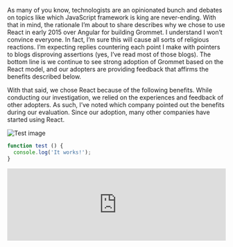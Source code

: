 As many of you know, technologists are an opinionated bunch and debates on topics like which JavaScript framework is king are never-ending. With that in mind, the rationale I’m about to share describes why we chose to use React in early 2015 over Angular for building Grommet.  I understand I won’t convince everyone. In fact, I’m sure this will cause all sorts of religious reactions. I’m expecting replies countering each point I make with pointers to blogs disproving assertions (yes, I’ve read most of those blogs). The bottom line is we continue to see strong adoption of Grommet based on the React model, and our adopters are providing feedback that affirms the benefits described below.

With that said, we chose React because of the following benefits.  While conducting our investigation, we relied on the experiences and feedback of other adopters. As such, I’ve noted which company pointed out the benefits during our evaluation.  Since our adoption, many other companies have started using React.

![Test image](IMG_1228.jpg)

```js
function test () {
  console.log('It works!');
}
```

<iframe width="100%" height="166" scrolling="no" frameborder="no" src="https://w.soundcloud.com/player/?url=http%3A%2F%2Fapi.soundcloud.com%2Ftracks%2F248366699&amp;auto_play=false&amp;show_artwork=true&amp;color=0066cc"></iframe>
